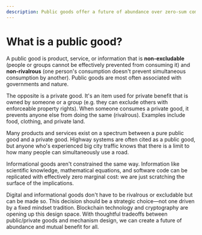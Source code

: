 ```yaml
---
description: Public goods offer a future of abundance over zero-sum competition.
---
```


# What is a public good?

A public good is product, service, or information that is **non-excludable** (people or groups cannot be effectively prevented from consuming it) and **non-rivalrous** (one person's consumption doesn't prevent simultaneous consumption by another). Public goods are most often associated with governments and nature.

The opposite is a private good. It's an item used for private benefit that is owned by someone or a group (e.g. they can exclude others with enforceable property rights). When someone consumes a private good, it prevents anyone else from doing the same (rivalrous). Examples include food, clothing, and private land.

Many products and services exist on a spectrum between a pure public good and a private good. Highway systems are often cited as a public good, but anyone who's experienced big city traffic knows that there is a limit to how many people can simultaneously use a road.

Informational goods aren't constrained the same way. Information like scientific knowledge, mathematical equations, and software code can be replicated with effectively zero marginal cost: we are just scratching the surface of the implications.&#x20;

Digital and informational goods don't have to be rivalrous or excludable but can be made so. This decision should be a strategic choice—not one driven by a fixed mindset tradition. Blockchain technology and cryptography are opening up this design space. With thoughtful tradeoffs between public/private goods and mechanism design, we can create a future of abundance and mutual benefit for all.
